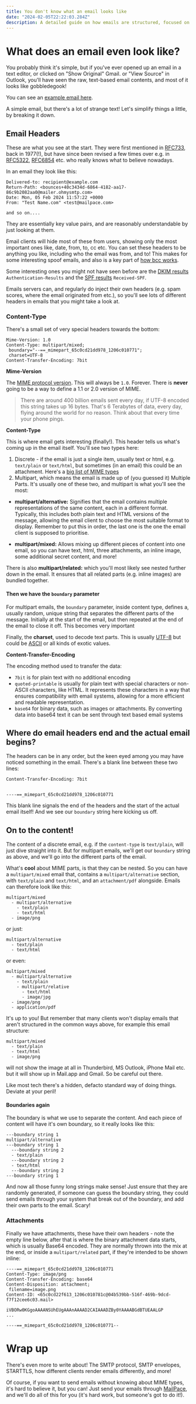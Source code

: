 ```yaml
---
title: You don't know what an email looks like
date: "2024-02-05T22:22:03.284Z"
description: A detailed guide on how emails are structured, focused on how headers and Multipurpose Internet Mail Extensions (MIME types) are used to structure the email
---
```


# What does an email even look like?

You probably think it's simple, but if you've ever opened up an email in a text editor, or clicked on "Show Original" Gmail. or "View Source" in Outlook, you'll have seen the raw, text-based email contents, and most of it looks like gobbledegook!

You can see an [example email here](../assets/example_email.txt).

A simple email, but there's a lot of strange text! Let's simplify things a little, by breaking it down.


## Email Headers

These are what you see at the start. They were first mentioned in [RFC733](https://www.rfc-editor.org/rfc/rfc733), back in 1977(!), but have since been revised a few times over e.g. in [RFC5322](https://www.rfc-editor.org/rfc/rfc5322), [RFC6854](https://www.rfc-editor.org/rfc/rfc6854) etc. who really knows what to believe nowadays.

In an email they look like this:

```
Delivered-to: recipient@example.com
Return-Path: <bounces+40c3434d-6864-4182-aa17-86c9b2082aa0@mailer.ohmysmtp.com>
Date: Mon, 05 Feb 2024 11:57:22 +0000
From: "Test Name.com" <test@mailpace.com>

and so on....
```

They are essentially key value pairs, and are reasonably understandable by just looking at them.

Email clients will hide most of these from users, showing only the most important ones like, date, from, to, cc etc. You can set these headers to be anything you like, including who the email was from, and to! This makes for some interesting spoof emails, and also is a key part of [how bcc works](https://blog.mailpace.com/blog/how-does-bcc-work/).

Some interesting ones you might not have seen before are the [DKIM results](/blog/whats-a-DKIM-record/) `Authentication-Results` and the [SPF results](/blog/whats-an-spf-record/) `Received-SPF`.

Emails servers can, and regularly do inject their own headers (e.g. spam scores, where the email originated from etc.), so you'll see lots of different headers in emails that you might take a look at.

### Content-Type

There's a small set of very special headers towards the bottom:

```
Mime-Version: 1.0
Content-Type: multipart/mixed;
 boundary="--==_mimepart_65c0cd21dd978_1206c010771";
 charset=UTF-8
Content-Transfer-Encoding: 7bit
```

**Mime-Version**

The [MIME protocol version](https://en.wikipedia.org/wiki/MIME). This will always be `1.0`. Forever. There is **never** going to be a way to define a 1.1 or 2.0 version of MIME.

> There are around 400 billion emails sent every day, if UTF-8 encoded this string takes up 16 bytes. That's 6 Terabytes of data, every day, flying around the world for no reason. Think about that every time your phone pings.

**Content-Type**

This is where email gets interesting (finally!). This header tells us what's coming up in the email itself. You'll see two types here:

1. Discrete - if the email is just a single item, usually text or html, e.g. `text/plain` or `text/html`, but sometimes (in an email) this could be an attachment. Here's a [big list of MIME types](https://developer.mozilla.org/en-US/docs/Web/HTTP/Basics_of_HTTP/MIME_types/Common_types)
2. Multipart, which means the email is made up of (you guessed it) Multiple Parts. It's usually one of these two, and multipart is what you'll see the most:

- **multipart/alternative:** Signifies that the email contains multiple representations of the same content, each in a different format. Typically, this includes both plain text and HTML versions of the message, allowing the email client to choose the most suitable format to display. Remember to put this in order, the last one is the one the email client is supposed to prioritise.

- **multipart/mixed:** Allows mixing up different pieces of content into one email, so you can have text, html, three attachments, an inline image, some additional secret content, and more!

There is also **multipart/related:** which you'll most likely see nested further down in the email. It ensures that all related parts (e.g. inline images) are bundled together.

#### Then we have the `boundary` parameter 

For multipart emails, the `boundary` parameter, inside content type, defines a, usually random, unique string that separates the different parts of the message. Initially at the start of the email, but then repeated at the end of the email to close it off. This becomes very important 

Finally, the **charset**, used to decode text parts. This is usually [UTF-8](https://en.wikipedia.org/wiki/UTF-8) but could be [ASCII](https://en.wikipedia.org/wiki/ASCII) or all kinds of exotic values.

**Content-Transfer-Encoding**

The encoding method used to transfer the data:

- `7bit` is for plain text with no additional encoding
- `quoted-printable` is usually for plain text with special characters or non-ASCII characters, like HTML. It represents these characters in a way that ensures compatibility with email systems, allowing for a more efficient and readable representation.
- `base64` for binary data, such as images or attachments. By converting data into base64 text it can be sent through text based email systems

## Where do email headers end and the actual email begins?

The headers can be in any order, but the keen eyed among you may have noticed something in the email. There's a blank line between these two lines:
```
Content-Transfer-Encoding: 7bit


----==_mimepart_65c0cd21dd978_1206c010771
```

This blank line signals the end of the headers and the start of the actual email itself! And we see our `boundary` string here kicking us off.

## On to the content!

The content of a discrete email, e.g. if the `content-type` is `text/plain`, will just dive straight into it. But for multipart emails, we'll get our `boundary` string as above, and we'll go into the different parts of the email.

What's **cool** about MIME parts, is that they can be nested. So you can have a `multipart/mixed` email that, contains a `multipart/alternative` section, with `text/plain` and `text/html`, and an `attachment/pdf` alongside. Emails can therefore look like this:

```
multipart/mixed
  - multipart/alternative
    - text/plain
    - text/html
  - image/png
```
or just:
```
multipart/alternative
  - text/plain
  - text/html
```
or even:
```
multipart/mixed
  - multipart/alternative
    - text/plain
    - multipart/relative
      - text/html
      - image/jpg
  - image/png
  - application/pdf
```

It's up to you! But remember that many clients won't display emails that aren't structured in the common ways above, for example this email structure:

```
multipart/mixed
  - text/plain
  - text/html
  - image/png
```

will not show the image at all in Thunderbird, MS Outlook, iPhone Mail etc. but it will show up in Mail.app and Gmail. So be careful out there.

Like most tech there's a hidden, defacto standard way of doing things. Deviate at your peril!

#### Boundaries again

The boundary is what we use to separate the content. And each piece of content will have it's own boundary, so it really looks like this:

```
---boundary string 1
multipart/alternative
---boundary string 1
  ---boundary string 2
  - text/plain
  ---boundary string 2
  - text/html
  ---boundary string 2
---boundary string 1
```

And now all those funny long strings make sense! Just ensure that they are randomly generated, if someone can guess the boundary string, they could send emails through your system that break out of the boundary, and add their own parts to the email. Scary!

### Attachments

Finally we have attachments, these have their own headers - note the empty line below, after that is where the binary attachment data starts, which is usually Base64 encoded. They are normally thrown into the mix at the end, or inside a `multipart/related` part, if they're intended to be shown inline:

```
----==_mimepart_65c0cd21dd978_1206c010771
Content-Type: image/png
Content-Transfer-Encoding: base64
Content-Disposition: attachment;
 filename=image.png
Content-ID: <65c0cd22f613_1206c010781c@04b539bb-516f-469b-9dcd-f7f12cee6c03.mail>

iVBORw0KGgoAAAANSUhEUgAAAnAAAAD2CAIAAADZBy0YAAAABGdBTUEAALGP
...

----==_mimepart_65c0cd21dd978_1206c010771--

```

# Wrap up

There's even more to write about! The SMTP protocol, SMTP envelopes, STARTTLS, how different clients render emails differently, and more!

Of course, if you want to send emails without knowing about MIME types, it's hard to believe it, but you can! Just send your emails through [MailPace](https://mailpace.com), and we'll do all of this for you (it's hard work, but someone's got to do it!).